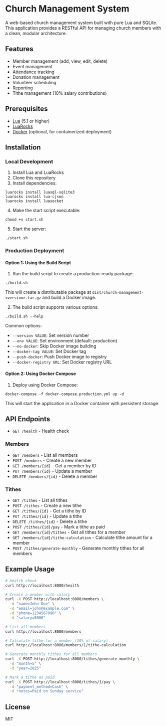 # Church Management System

A web-based church management system built with pure Lua and SQLite. This application provides a RESTful API for managing church members with a clean, modular architecture.

## Features

- Member management (add, view, edit, delete)
- Event management
- Attendance tracking
- Donation management
- Volunteer scheduling
- Reporting
- Tithe management (10% salary contributions)

## Prerequisites

- [Lua](https://www.lua.org/download.html) (5.1 or higher)
- [LuaRocks](https://github.com/luarocks/luarocks/wiki/Installation-instructions-for-macOS)
- [Docker](https://www.docker.com/get-started) (optional, for containerized deployment)

## Installation

### Local Development

1. Install Lua and LuaRocks
2. Clone this repository
3. Install dependencies:
```
luarocks install luasql-sqlite3
luarocks install lua-cjson
luarocks install luasocket
```
4. Make the start script executable:
```
chmod +x start.sh
```
5. Start the server:
```
./start.sh
```

### Production Deployment

#### Option 1: Using the Build Script

1. Run the build script to create a production-ready package:
```
./build.sh
```

This will create a distributable package at `dist/church-management-<version>.tar.gz` and build a Docker image.

2. The build script supports various options:
```
./build.sh --help
```

Common options:
- `--version VALUE`: Set version number
- `--env VALUE`: Set environment (default: production)
- `--no-docker`: Skip Docker image building
- `--docker-tag VALUE`: Set Docker tag
- `--push-docker`: Push Docker image to registry
- `--docker-registry URL`: Set Docker registry URL

#### Option 2: Using Docker Compose

1. Deploy using Docker Compose:
```
docker-compose -f docker-compose.production.yml up -d
```

This will start the application in a Docker container with persistent storage.

## API Endpoints

- `GET /health` - Health check

### Members
- `GET /members` - List all members
- `POST /members` - Create a new member
- `GET /members/{id}` - Get a member by ID
- `PUT /members/{id}` - Update a member
- `DELETE /members/{id}` - Delete a member

### Tithes
- `GET /tithes` - List all tithes
- `POST /tithes` - Create a new tithe
- `GET /tithes/{id}` - Get a tithe by ID
- `PUT /tithes/{id}` - Update a tithe
- `DELETE /tithes/{id}` - Delete a tithe
- `POST /tithes/{id}/pay` - Mark a tithe as paid
- `GET /members/{id}/tithes` - Get all tithes for a member
- `GET /members/{id}/tithe-calculation` - Calculate tithe amount for a member
- `POST /tithes/generate-monthly` - Generate monthly tithes for all members

## Example Usage

```bash
# Health check
curl http://localhost:8080/health

# Create a member with salary
curl -X POST http://localhost:8080/members \
  -d "name=John Doe" \
  -d "email=john@example.com" \
  -d "phone=1234567890" \
  -d "salary=5000"

# List all members
curl http://localhost:8080/members

# Calculate tithe for a member (10% of salary)
curl http://localhost:8080/members/1/tithe-calculation

# Generate monthly tithes for all members
curl -X POST http://localhost:8080/tithes/generate-monthly \
  -d "month=5" \
  -d "year=2025"

# Mark a tithe as paid
curl -X POST http://localhost:8080/tithes/1/pay \
  -d "payment_method=Cash" \
  -d "notes=Paid on Sunday service"
```

## License

MIT
